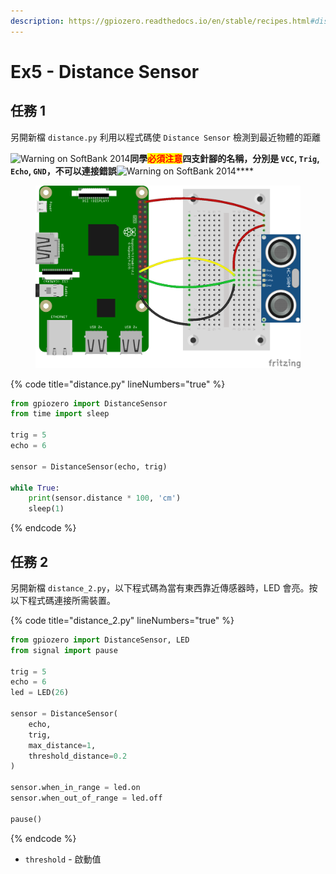 ```yaml
---
description: https://gpiozero.readthedocs.io/en/stable/recipes.html#distance-sensor
---
```


# Ex5 - Distance Sensor

## 任務 1

另開新檔 `distance.py` 利用以程式碼使 `Distance Sensor` 檢測到最近物體的距離

<img src="https://em-content.zobj.net/thumbs/120/softbank/145/warning-sign_26a0.png" alt="Warning on SoftBank 2014" data-size="line">**同學**<mark style="color:red;">**必須注意**</mark>**四支針腳的名稱，分別是 `VCC`, `Trig`, `Echo`, `GND`，不可以連接錯誤**<img src="https://em-content.zobj.net/thumbs/120/softbank/145/warning-sign_26a0.png" alt="Warning on SoftBank 2014" data-size="line">****

<figure><img src="../.gitbook/assets/distance_sensor.png" alt=""><figcaption></figcaption></figure>

{% code title="distance.py" lineNumbers="true" %}
```python
from gpiozero import DistanceSensor
from time import sleep

trig = 5
echo = 6

sensor = DistanceSensor(echo, trig)

while True:
    print(sensor.distance * 100, 'cm')
    sleep(1)
```
{% endcode %}

## 任務 2

另開新檔 `distance_2.py`，以下程式碼為當有東西靠近傳感器時，LED 會亮。按以下程式碼連接所需裝置。

{% code title="distance_2.py" lineNumbers="true" %}
```python
from gpiozero import DistanceSensor, LED
from signal import pause

trig = 5
echo = 6
led = LED(26)

sensor = DistanceSensor(
    echo, 
    trig,
    max_distance=1,
    threshold_distance=0.2
)

sensor.when_in_range = led.on
sensor.when_out_of_range = led.off

pause()
```
{% endcode %}

* `threshold` - 啟動值
